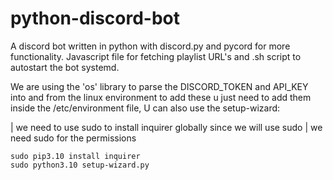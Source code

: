 # python-discord-bot
A discord bot written in python with discord.py and pycord for more functionality.
Javascript file for fetching playlist URL's and .sh script to autostart the bot systemd.

We are using the 'os' library to parse the DISCORD_TOKEN and API_KEY into and from the linux environment 
to add these u just need to add them inside the /etc/environment file, U can also use the setup-wizard:

| we need to use sudo to install inquirer globally since we will use sudo 
| we need sudo for the permissions 
```
sudo pip3.10 install inquirer
sudo python3.10 setup-wizard.py
```
